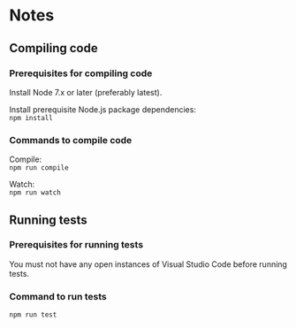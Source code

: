 # Notes

## Compiling code

### Prerequisites for compiling code

Install Node 7.x or later (preferably latest).

Install prerequisite Node.js package dependencies:  
`npm install`

### Commands to compile code

Compile:  
`npm run compile`

Watch:  
`npm run watch`

## Running tests

### Prerequisites for running tests

You must not have any open instances of Visual Studio Code before running tests.

### Command to run tests

`npm run test`
